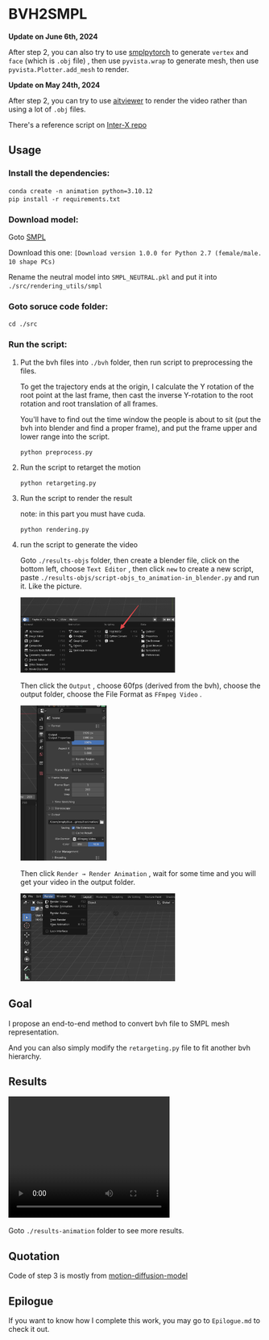 # BVH2SMPL



**Update on June 6th, 2024**

After step 2, you can also try to use [smplpytorch](https://github.com/gulvarol/smplpytorch/) to generate `vertex` and `face` (which is `.obj` file) , then use `pyvista.wrap` to generate mesh, then use `pyvista.Plotter.add_mesh` to render.

**Update on May 24th, 2024**

After step 2, you can try to use [aitviewer](https://github.com/eth-ait/aitviewer) to render the video rather than using a lot of `.obj` files.

There's a reference script on [Inter-X repo](https://github.com/liangxuy/Inter-X/blob/main/visualize/smplx_viewer_tool/data_viewer.py)

## Usage

### Install the dependencies:

```shell
conda create -n animation python=3.10.12
pip install -r requirements.txt
```

### Download model:

Goto [SMPL](https://smpl.is.tue.mpg.de) 

Download this one: `[Download version 1.0.0 for Python 2.7 (female/male. 10 shape PCs)`

Rename the neutral model into `SMPL_NEUTRAL.pkl` and put it into `./src/rendering_utils/smpl`

### Goto soruce code folder:

```shell
cd ./src
```



### Run the script:

1. Put the bvh files into `./bvh` folder, then run script to preprocessing the files.

   To get the trajectory ends at the origin, I calculate the Y rotation of the root point at the last frame, then cast the inverse Y-rotation to the root rotation and root translation of all frames.
   
   You'll have to find out the time window the people is about to sit (put the bvh into blender and find a proper frame), and put the frame upper and lower range into the script.
   
   ```shell
   python preprocess.py
   ```
   
   

2. Run the script to retarget the motion

    ```shell
    python retargeting.py
    ```

    

3. Run the script to render the result

   note: in this part you must have cuda.
   
   ```shell
   python rendering.py
   ```

4. run the script to generate the video

   Goto `./results-objs` folder, then create a blender file, click on the bottom left, choose  `Text Editor` , then click `new` to create a new script, paste `./results-objs/script-objs_to_animation-in_blender.py` and run it. Like the picture.

   <img src="./README.assets/CleanShot 2024-03-10 at 06.32.14@2x.png" alt="CleanShot 2024-03-10 at 06.32.14@2x" style="zoom:30%;" />

   Then click the `Output` , choose 60fps (derived from the bvh), choose the output folder, choose the File Format as `FFmpeg Video` . 

   <img src="./README.assets/CleanShot 2024-03-10 at 06.31.45@2x.png" alt="CleanShot 2024-03-10 at 06.31.45@2x" style="zoom:30%;" />

   Then click `Render → Render Animation` , wait for some time and you will get your video in the output folder.

   <img src="./README.assets/CleanShot 2024-03-10 at 06.33.57@2x.png" alt="CleanShot 2024-03-10 at 06.33.57@2x" style="zoom:30%;" />

## Goal

I propose an end-to-end method to convert bvh file to SMPL mesh representation. 

And you can also simply modify the `retargeting.py` file to fit another bvh hierarchy.

## Results

<video width="320" height="240" controls>
  <source src="result-animation/All.mp4" type="video/mp4">
</video>

Goto `./results-animation` folder to see more results.

## Quotation

Code of step 3 is mostly from [motion-diffusion-model](https://github.com/GuyTevet/motion-diffusion-model)

## Epilogue

If you want to know how I complete this work, you may go to `Epilogue.md` to check it out.
